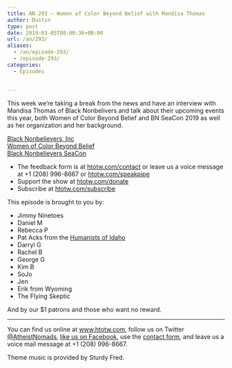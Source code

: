 ```yaml
---
title: AN 293 – Women of Color Beyond Belief with Mandisa Thomas
author: Dustin
type: post
date: 2019-03-05T08:00:36+00:00
url: /an/293/
aliases:
  - /an/episode-293/
  - /episode-293/
categories:
  - Episodes


---
```

<div id="buzzsprout-player-10552816"></div><script src="https://www.buzzsprout.com/1983601/10552816-episode-293-women-of-color-beyond-belief-with-mandisa-thomas.js?container_id=buzzsprout-player-10552816&player=small" type="text/javascript" charset="utf-8"></script>

This week we&#8217;re taking a break from the news and have an interview with Mandisa Thomas of Black Nonbelivers and talk about their upcoming events this year, both Women of Color Beyond Belief and BN SeaCon 2019 as well as her organization and her background.

<a href="https://blacknonbelievers.wordpress.com/" target="_blank" rel="noopener noreferrer">Black Nonbelievers, Inc</a>  
<a href="http://wocbeyondbelief.com/" target="_blank" rel="noopener noreferrer">Women of Color Beyond Belief</a>  
[Black Nonbelievers SeaCon][1]

<!--more-->

 * The feedback form is at [htotw.com/contact](https://htotw.com/contact) or leave us a voice message at +1 (208) 996-8667 or <a href="https://htotw.com/speakpipe" target="_blank" rel="noopener noreferrer">htotw.com/speakpipe</a>
 * Support the show at <a href="https://htotw.com/donate" target="_blank" rel="noopener noreferrer">htotw.com/donate</a>
 * Subscribe at <a href="https://htotw.com/subscribe" target="_blank" rel="noopener noreferrer">htotw.com/subscribe</a>

This episode is brought to you by:

  * Jimmy Ninetoes
  * Daniel M
  * Rebecca P
  * Pat Acks from the <a href="https://www.humanistsofidaho.org" target="_blank" rel="noopener noreferrer">Humanists of Idaho</a>
  * Darryl G
  * Rachel B
  * George G
  * Kim B
  * SoJo
  * Jen
  * Erik from Wyoming
  * The Flying Skeptic

And by our $1 patrons and those who want no reward.

<hr class="wp-block-separator" />

You can find us online at <a href="https://www.htotw.com/" target="_blank" rel="noopener noreferrer">www.htotw.com</a>, follow us on Twitter <a href="https://htotw.com/twitter" target="_blank" rel="noopener noreferrer">@AtheistNomads</a>, <a href="https://htotw.com/facebook" target="_blank" rel="noopener noreferrer">like us on Facebook</a>, use the [contact form](https://htotw.com/contact), and leave us a voice mail message at +1 (208) 996-8667.

Theme music is provided by Sturdy Fred.

 [1]: https://bnseacon.com/